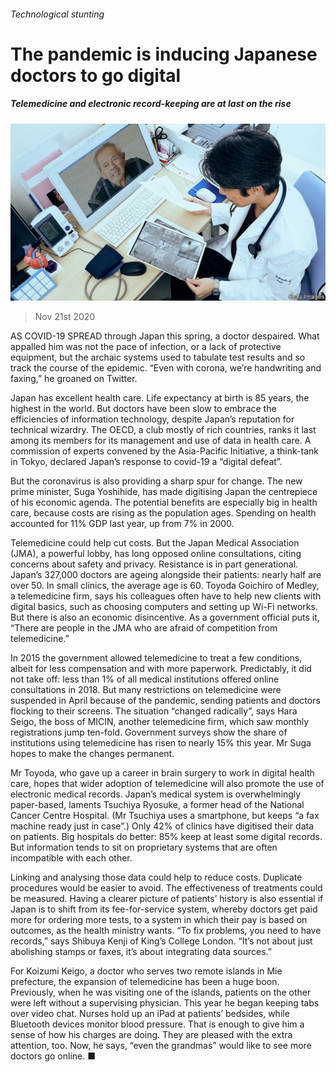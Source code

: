 ###### Technological stunting

# The pandemic is inducing Japanese doctors to go digital 

##### Telemedicine and electronic record-keeping are at last on the rise 

![image](images/20201121_ASP501.jpg) 

> Nov 21st 2020 

AS COVID-19 SPREAD through Japan this spring, a doctor despaired. What appalled him was not the pace of infection, or a lack of protective equipment, but the archaic systems used to tabulate test results and so track the course of the epidemic. “Even with corona, we’re handwriting and faxing,” he groaned on Twitter.

Japan has excellent health care. Life expectancy at birth is 85 years, the highest in the world. But doctors have been slow to embrace the efficiencies of information technology, despite Japan’s reputation for technical wizardry. The OECD, a club mostly of rich countries, ranks it last among its members for its management and use of data in health care. A commission of experts convened by the Asia-Pacific Initiative, a think-tank in Tokyo, declared Japan’s response to covid-19 a “digital defeat”.


But the coronavirus is also providing a sharp spur for change. The new prime minister, Suga Yoshihide, has made digitising Japan the centrepiece of his economic agenda. The potential benefits are especially big in health care, because costs are rising as the population ages. Spending on health accounted for 11% GDP last year, up from 7% in 2000.

Telemedicine could help cut costs. But the Japan Medical Association (JMA), a powerful lobby, has long opposed online consultations, citing concerns about safety and privacy. Resistance is in part generational. Japan’s 327,000 doctors are ageing alongside their patients: nearly half are over 50. In small clinics, the average age is 60. Toyoda Goichiro of Medley, a telemedicine firm, says his colleagues often have to help new clients with digital basics, such as choosing computers and setting up Wi-Fi networks. But there is also an economic disincentive. As a government official puts it, “There are people in the JMA who are afraid of competition from telemedicine.”

In 2015 the government allowed telemedicine to treat a few conditions, albeit for less compensation and with more paperwork. Predictably, it did not take off: less than 1% of all medical institutions offered online consultations in 2018. But many restrictions on telemedicine were suspended in April because of the pandemic, sending patients and doctors flocking to their screens. The situation “changed radically”, says Hara Seigo, the boss of MICIN, another telemedicine firm, which saw monthly registrations jump ten-fold. Government surveys show the share of institutions using telemedicine has risen to nearly 15% this year. Mr Suga hopes to make the changes permanent.

Mr Toyoda, who gave up a career in brain surgery to work in digital health care, hopes that wider adoption of telemedicine will also promote the use of electronic medical records. Japan’s medical system is overwhelmingly paper-based, laments Tsuchiya Ryosuke, a former head of the National Cancer Centre Hospital. (Mr Tsuchiya uses a smartphone, but keeps “a fax machine ready just in case”.) Only 42% of clinics have digitised their data on patients. Big hospitals do better: 85% keep at least some digital records. But information tends to sit on proprietary systems that are often incompatible with each other.

Linking and analysing those data could help to reduce costs. Duplicate procedures would be easier to avoid. The effectiveness of treatments could be measured. Having a clearer picture of patients’ history is also essential if Japan is to shift from its fee-for-service system, whereby doctors get paid more for ordering more tests, to a system in which their pay is based on outcomes, as the health ministry wants. “To fix problems, you need to have records,” says Shibuya Kenji of King’s College London. “It’s not about just abolishing stamps or faxes, it’s about integrating data sources.”

For Koizumi Keigo, a doctor who serves two remote islands in Mie prefecture, the expansion of telemedicine has been a huge boon. Previously, when he was visiting one of the islands, patients on the other were left without a supervising physician. This year he began keeping tabs over video chat. Nurses hold up an iPad at patients’ bedsides, while Bluetooth devices monitor blood pressure. That is enough to give him a sense of how his charges are doing. They are pleased with the extra attention, too. Now, he says, “even the grandmas” would like to see more doctors go online. ■

